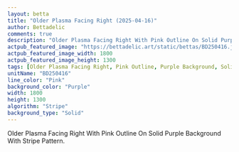 ```yaml
---
layout: betta
title: "Older Plasma Facing Right (2025-04-16)"
author: Bettadelic
comments: true
description: "Older Plasma Facing Right With Pink Outline On Solid Purple Background With Stripe Pattern."
actpub_featured_image: "https://bettadelic.art/static/bettas/BD250416.jpg"
actpub_featured_image_width: 1800
actpub_featured_image_height: 1300
tags: [Older Plasma Facing Right, Pink Outline, Purple Background, Solid Background Pattern, Stripe Pattern, April 2025]
unitName: "BD250416"
line_color: "Pink"
background_color: "Purple"
width: 1800
height: 1300
algorithm: "Stripe"
background_type: "Solid"
---
```


Older Plasma Facing Right With Pink Outline On Solid Purple Background With Stripe Pattern.
